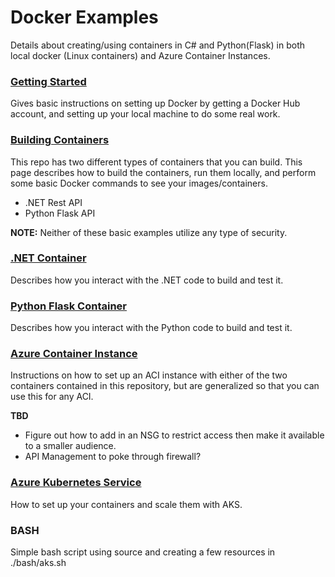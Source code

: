 # Docker Examples

Details about creating/using containers in C# and Python(Flask) in both local docker (Linux containers) and Azure Container Instances. 

### [Getting Started](./docs/GetStarted.md)
Gives basic instructions on setting up Docker by getting a Docker Hub account, and setting up your local machine to do some real work. 

### [Building Containers](./docs/Containers.md)
This repo has two different types of containers that you can build. This page describes how to build the containers, run them locally, and perform some basic Docker commands to see your images/containers.

- .NET Rest API
- Python Flask API

<b>NOTE:</b> Neither of these basic examples utilize any type of security. 

### [.NET Container](./docs/DotNet.md)
Describes how you interact with the .NET code to build and test it.

### [Python Flask Container](./docs/Python.md)
Describes how you interact with the Python code to build and test it.

### [Azure Container Instance](./docs/ACI.md)
Instructions on how to set up an ACI instance with either of the two containers contained in this repository, but are generalized so that you can use this for any ACI. 

<b>TBD</b> 
- Figure out how to add in an NSG to restrict access then make it available to a smaller audience.
- API Management to poke through firewall? 

### [Azure Kubernetes Service](./docs/AKS.md)
How to set up your containers and scale them with AKS. 

### BASH
Simple bash script using source and creating a few resources in ./bash/aks.sh